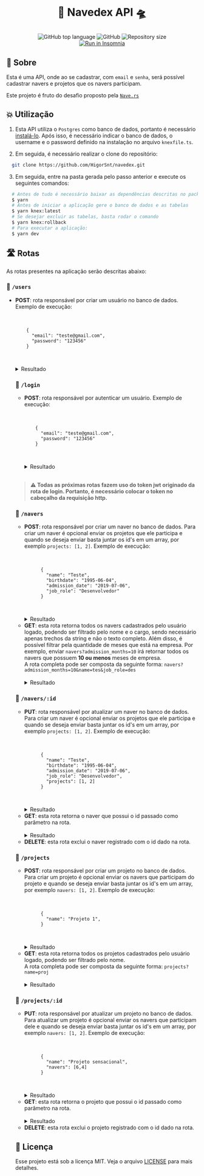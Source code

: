 <h1 align="center">
  <p>🚀 Navedex API 🛸</p>
</h1>

<p align="center">
  <img alt="GitHub top language" src="https://img.shields.io/github/languages/top/HigorSnt/navedex?style=flat-square">
  <img alt="GitHub" src="https://img.shields.io/github/license/HigorSnt/navedex?style=flat-square">
  <img alt="Repository size" src="https://img.shields.io/github/repo-size/HigorSnt/navedex?style=flat-square"></br>
  <a href="todo" target="_blank"><img src="https://insomnia.rest/images/run.svg" alt="Run in Insomnia"></a>
</p>

## :bookmark: Sobre

Esta é uma API, onde ao se cadastrar, com `email` e `senha`, será possível cadastrar navers e projetos que os navers participam.
  
Este projeto é fruto do desafio proposto pela [`Nave.rs`](https://nave.rs/)

## :boom: Utilização

1. Esta API utiliza o `Postgres` como banco de dados, portanto é necessário [instalá-lo](https://www.postgresql.org/download/). Após isso, é necessário indicar o banco de dados, o username e o password definido na instalação no arquivo `knexfile.ts`.

2. Em seguida, é necessário realizar o clone do repositório:

```bash
  git clone https://github.com/HigorSnt/navedex.git
```

3. Em seguida, entre na pasta gerada pelo passo anterior e execute os seguintes comandos:

```bash
  # Antes de tudo é necessário baixar as dependências descritas no package.json
  $ yarn
  # Antes de iniciar a aplicação gere o banco de dados e as tabelas
  $ yarn knex:latest
  # Se desejar excluir as tabelas, basta rodar o comando
  $ yarn knex:rollback
  # Para executar a aplicação:
  $ yarn dev
```

## 🛣 Rotas

As rotas presentes na aplicação serão descritas abaixo:

### 🚏 `/users`

<ul>
  <li>
    <strong>POST</strong>: rota responsável por criar um usuário no banco de dados.
    Exemplo de execução:</br></br>
    <pre>
    <code>
    {
      "email": "teste@gmail.com",
      "password": "123456"
    }
    </code>
    </pre>
    <details>
      <summary markdown="span">Resultado</summary>
      <pre>
      <code>
        {
          "email": "teste@gmail.com"
        }
      </code>
      </pre>
    </details>
  </li>


### 🚏 `/login`

<ul>
  <li>
    <strong>POST</strong>: rota responsável por autenticar um usuário.
    Exemplo de execução:</br></br>
    <pre>
    <code>
    {
      "email": "teste@gmail.com",
      "password": "123456"
    }
    </code>
    </pre>
    <details>
      <summary markdown="span">Resultado</summary>
      <pre>
      <code>
        {
          "token": string
        }
      </code>
      </pre>
    </details>
  </li>
</ul>

<br>

> **⚠️ Todas as próximas rotas fazem uso do token jwt originado da rota de login. 
> Portanto, é necessário colocar o token no cabeçalho da requisição http.**


### 🚏 `/navers`

<ul>
  <li>
    <strong>POST</strong>: rota responsável por criar um naver no banco de dados. Para criar um naver é opcional enviar os projetos que ele participa e quando se deseja enviar basta juntar os id's em um array, por exemplo <code>projects: [1, 2]</code>.
    Exemplo de execução:</br></br>
    <pre>
    <code>
      {
        "name": "Teste",
        "birthdate": "1995-06-04",
        "admission_date": "2019-07-06",
        "job_role": "Desenvolvedor"
      }
    </code>
    </pre>
    <details>
      <summary markdown="span">Resultado</summary>
      <pre>
      <code>
        {
          "id": 1,
          "name": "Teste",
          "birthdate": "1995-06-04",
          "admission_date": "2019-07-06",
          "job_role": "Desenvolvedor",
          "user": "teste@gmail.com",
          "projects": []
        }
      </code>
      </pre>
    </details>
  </li>
  <li>
    <strong>GET</strong>: esta rota retorna todos os navers cadastrados pelo usuário logado, podendo ser filtrado pelo nome e o cargo, sendo necessário apenas trechos da string e não o texto completo. Além disso, é possível filtrar pela quantidade de meses que está na empresa. Por exemplo, enviar <code>navers?admission_months=10</code> irá retornar todos os navers que possuem <strong>10 ou menos</strong> meses de empresa. <br/> A rota completa pode ser composta da seguinte forma: <code>navers?admission_months=10&name=tes&job_role=des</code>
    </br></br>
    <details>
      <summary markdown="span">Resultado</summary>
      <pre>
      <code>
        [
          {
            "id": 2,
            "name": "Savanna Zulauf",
            "birthdate": "1999-05-15T03:00:00.000Z",
            "job_role": "Desenvolvedor",
            "admission_date": "2019-06-12T03:00:00.000Z",
            "months_admission": 20
          },
          {
            "id": 4,
            "name": "Kristin Wilkinson",
            "birthdate": "1999-05-15T03:00:00.000Z",
            "job_role": "Desenvolvedor",
            "admission_date": "2019-06-12T03:00:00.000Z",
            "months_admission": 20
          }
        ]
      </code>
      </pre>
    </details>
  </li>
</ul>


### 🚏 `/navers/:id`

<ul>
  <li>
    <strong>PUT</strong>: rota responsável por atualizar um naver no banco de dados. Para criar um naver é opcional enviar os projetos que ele participa e quando se deseja enviar basta juntar os id's em um array, por exemplo <code>projects: [1, 2]</code>.
    Exemplo de execução:</br></br>
    <pre>
    <code>
      {
        "name": "Teste",
        "birthdate": "1995-06-04",
        "admission_date": "2019-07-06",
        "job_role": "Desenvolvedor",
        "projects": [1, 2]
      }
    </code>
    </pre>
    <details>
      <summary markdown="span">Resultado</summary>
      <pre>
      <code>
        {
          "id": 1,
          "name": "Teste",
          "birthdate": "1995-06-04",
          "admission_date": "2019-07-06",
          "job_role": "Desenvolvedor",
          "user": "teste@gmail.com",
          "projects": [1, 2]
        }
      </code>
      </pre>
    </details>
  </li>
  <li>
    <strong>GET</strong>: esta rota retorna o naver que possui o id passado como parâmetro na rota.
    </br></br>
    <details>
      <summary markdown="span">Resultado</summary>
      <pre>
      <code>
        {
          "id": 1,
          "name": "Teste",
          "birthdate": "1995-06-04",
          "admission_date": "2019-07-06",
          "job_role": "Desenvolvedor",
          "user": "teste@gmail.com",
          "months_admission": 20,
          "projects": [
            {
              "id": 1,
              "name": "Projeto 1"
            },
            {
              "id": 2,
              "name": "Projeto 2"
            }
          ]
        }
      </code>
      </pre>
    </details>
  </li>
  <li>
    <strong>DELETE</strong>: esta rota exclui o naver registrado com o id dado na rota.
  </li>
</ul>


### 🚏 `/projects`

<ul>
  <li>
    <strong>POST</strong>: rota responsável por criar um projeto no banco de dados. Para criar um projeto é opcional enviar os navers que participam do projeto e quando se deseja enviar basta juntar os id's em um array, por exemplo <code>navers: [1, 2]</code>.
    Exemplo de execução:</br></br>
    <pre>
    <code>
      {
        "name": "Projeto 1",
      }
    </code>
    </pre>
    <details>
      <summary markdown="span">Resultado</summary>
      <pre>
      <code>
        {
          "id": 1,
          "name": "Projeto 1",
          "user": "teste@gmail.com",
          "navers": []
        }
      </code>
      </pre>
    </details>
  </li>
  <li>
    <strong>GET</strong>: esta rota retorna todos os projetos cadastrados pelo usuário logado, podendo ser filtrado pelo nome. <br/> A rota completa pode ser composta da seguinte forma: <code>projects?name=proj</code>
    </br></br>
    <details>
      <summary markdown="span">Resultado</summary>
      <pre>
      <code>
        [
          {
            "id": 3,
            "name": "Projeto 3",
            "user": "teste@gmail.com"
          },
          {
            "id": 4,
            "name": "Projeto 4",
            "user": "teste@gmail.com"
          }
        ]
      </code>
      </pre>
    </details>
  </li>
</ul>


### 🚏 `/projects/:id`

<ul>
  <li>
    <strong>PUT</strong>: rota responsável por atualizar um projeto no banco de dados. Para atualizar um projeto é opcional enviar os navers que participam dele e quando se deseja enviar basta juntar os id's em um array, por exemplo <code>navers: [1, 2]</code>.
    Exemplo de execução:</br></br>
    <pre>
    <code>
      {
        "name": "Projeto sensacional",
        "navers": [6,4]
      }
    </code>
    </pre>
    <details>
      <summary markdown="span">Resultado</summary>
      <pre>
      <code>
        {
          "id": 7,
          "name": "Projeto sensacional",
          "navers": [6, 4]
        }
      </code>
      </pre>
    </details>
  </li>
  <li>
    <strong>GET</strong>: esta rota retorna o projeto que possui o id passado como parâmetro na rota.
    </br></br>
    <details>
      <summary markdown="span">Resultado</summary>
      <pre>
      <code>
        {
          "id": 3,
          "name": "Projeto realmente muito bom",
          "navers": [
            {
              "id": 4,
              "name": "Kristin Wilkinson",
              "birthdate": "1999-05-15T03:00:00.000Z",
              "job_role": "Desenvolvedor",
              "admission_date": "2019-06-12T03:00:00.000Z"
            },
            {
              "id": 6,
              "name": "Higor",
              "birthdate": "1999-05-15T03:00:00.000Z",
              "job_role": "Analista",
              "admission_date": "2019-06-12T03:00:00.000Z"
            }
          ]
        }
      </code>
      </pre>
    </details>
  </li>
  <li>
    <strong>DELETE</strong>: esta rota exclui o projeto registrado com o id dado na rota.
  </li>
</ul>

## :memo: Licença

Esse projeto está sob a licença MIT. Veja o arquivo [LICENSE](LICENSE.md) para mais detalhes.

